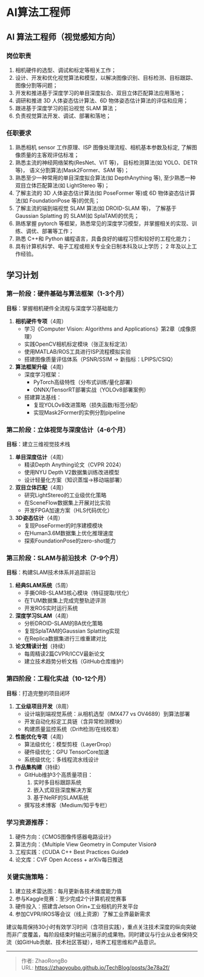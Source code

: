 # AI算法工程师


<!--more-->

## AI 算法工程师（视觉感知方向）

### 岗位职责

1. 相机硬件的选型、调试和标定等相关工作；
2. 设计、开发和优化视觉算法和模型，以解决图像识别、目标检测、目标跟踪、图像分割等问题；
3. 开发和推进基于深度学习的单目深度拟合、双目立体匹配算法应用落地；
4. 调研和推进 3D 人体姿态估计算法、6D 物体姿态估计算法的评估和应用；
5. 跟进基于深度学习的前沿视觉 SLAM 算法；
6. 负责视觉算法开发、调试、部署和落地；

### 任职要求

1. 熟悉相机 sensor 工作原理、ISP 图像处理流程、相机基本参数及标定, 了解图像质量的主客观评估标准；
2. 熟悉主流的神经网络架构(ResNet、ViT 等)， 目标检测算法(如 YOLO、DETR 等)， 语义分割算法(Mask2Former、SAM 等)；
3. 熟悉至少一种常用的单目深度拟合算法(如 DepthAnything 等), 至少熟悉一种双目立体匹配算法(如 LightStereo 等)；
4. 了解主流的 3D 人体姿态估计算法(如 PoseFormer 等)或 6D 物体姿态估计算法(如 FoundationPose 等)的优先；
5. 了解主流的端到端视觉 SLAM 算法(如 DROID-SLAM 等)， 了解基于 Gaussian Splatting 的 SLAM(如 SplaTAM)的优先；
6. 熟练掌握 pytorch 等框架，熟悉常见的深度学习模型，并掌握相关的实现、训练、调优、部署等工作；
7. 熟悉 C++和 Python 编程语言，具备良好的编程习惯和较好的工程化能力；
8. 具有计算机科学、电子工程或相关专业全日制本科及以上学历； 2 年及以上工作经验。

## 学习计划

### 第一阶段：硬件基础与算法框架（1-3个月）

**目标**：掌握相机硬件全流程与深度学习基础能力

1. **相机硬件专项**（4周）
   - 学习《Computer Vision: Algorithms and Applications》第2章（成像原理）
   - 实践OpenCV相机标定模块（张正友标定法）
   - 使用MATLAB/ROS工具进行ISP流程模拟实验
   - 搭建图像质量评估体系（PSNR/SSIM → 新指标：LPIPS/CSIQ）
2. **算法框架升级**（4周）
   - 深度学习框架：
     - PyTorch高级特性（分布式训练/量化部署）
     - ONNX/TensorRT部署实战（YOLOv8部署案例）
   - 搭建算法基线：
     - 复现YOLOv8改进策略（损失函数/标签分配）
     - 实现Mask2Former的实例分割pipeline

### 第二阶段：立体视觉与深度估计（4-6个月）

**目标**：建立三维视觉技术栈

1. **单目深度估计**（4周）
   - 精读Depth Anything论文（CVPR 2024）
   - 使用NYU Depth V2数据集训练改进模型
   - 设计轻量化方案（知识蒸馏→移动端部署）
2. **双目立体匹配**（4周）
   - 研究LightStereo的工业级优化策略
   - 在SceneFlow数据集上开展对比实验
   - 开发FPGA加速方案（HLS代码优化）
3. **3D姿态估计**（4周）
   - 复现PoseFormer的时序建模模块
   - 在Human3.6M数据集上优化推理速度
   - 探索FoundationPose的zero-shot能力

### 第三阶段：SLAM与前沿技术（7-9个月）

**目标**：构建SLAM技术体系并追踪前沿

1. **经典SLAM系统**（5周）
   - 手撕ORB-SLAM3核心模块（特征提取/优化）
   - 在TUM数据集上完成完整轨迹评测
   - 开发ROS实时运行系统
2. **深度学习SLAM**（4周）
   - 分析DROID-SLAM的BA优化策略
   - 复现SplaTAM的Gaussian Splatting实现
   - 在Replica数据集进行三维重建对比
3. **论文精读计划**（持续）
   - 每周精读2篇CVPR/ICCV最新论文
   - 建立技术趋势分析文档（GitHub仓库维护）

### 第四阶段：工程化实战（10-12个月）

**目标**：打造完整的项目闭环

1. **工业级项目开发**（8周）
   - 设计端到端视觉系统：从相机选型（IMX477 vs OV4689）到算法部署
   - 开发自动化标定工具链（含异常检测模块）
   - 构建质量监控系统（Drift检测/在线校准）
2. **性能优化专项**（4周）
   - 算法级优化：模型剪枝（LayerDrop）
   - 硬件级优化：GPU TensorCore加速
   - 系统级优化：多线程流水线设计
3. **作品集构建**（持续）
   - GitHub维护3个高质量项目：
     1. 实时多目标跟踪系统
     2. 嵌入式双目深度解决方案
     3. 基于NeRF的SLAM系统
   - 撰写技术博客（Medium/知乎专栏）

### 学习资源推荐：

1. 硬件方向：《CMOS图像传感器电路设计》
2. 算法方向：《Multiple View Geometry in Computer Vision》
3. 工程实践：《CUDA C++ Best Practices Guide》
4. 论文库：CVF Open Access + arXiv每日推送

### 关键实施策略：

1. 建立技术雷达图：每月更新各技术维度能力值
2. 参与Kaggle竞赛：至少完成2个计算机视觉赛事
3. 硬件投入：搭建含Jetson Orin+工业相机的开发平台
4. 参加CVPR/IROS等会议（线上资源）了解工业界最新需求

建议每周保持30小时有效学习时间（含项目实践），重点关注技术深度的纵向突破而非广度覆盖，每阶段结束时输出可展示的成果物。同时建议与行业从业者保持交流（如GitHub贡献、技术社区答疑），培养工程思维和产品意识。


---

> 作者: ZhaoRongBo  
> URL: https://zhaoyoubo.github.io/TechBlog/posts/3e78a2f/  

